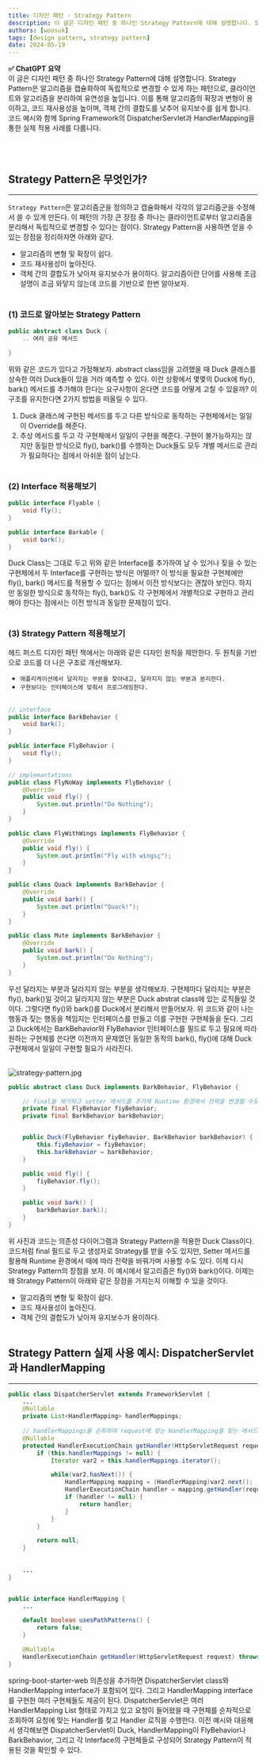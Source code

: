 ```yaml
---
title: 디자인 패턴 - Strategy Pattern
description: 이 글은 디자인 패턴 중 하나인 Strategy Pattern에 대해 설명합니다. Strategy Pattern은 알고리즘을 캡슐화하여 독립적으로 변경할 수 있게 하는 패턴으로, 클라이언트와 알고리즘을 분리하여 유연성을 높입니다. 이를 통해 알고리즘의 확장과 변형이 용이하고, 코드 재사용성을 높이며, 객체 간의 결합도를 낮추어 유지보수를 쉽게 합니다. 코드 예시와 함께 Spring Framework의 DispatcherServlet과 HandlerMapping을 통한 실제 적용 사례를 다룹니다.
authors: [woosuk]
tags: [design pattern, strategy pattern]
date: 2024-05-19
---
```

**:white_check_mark: ChatGPT 요약**    
이 글은 디자인 패턴 중 하나인 Strategy Pattern에 대해 설명합니다. Strategy Pattern은 알고리즘을 캡슐화하여 독립적으로 변경할 수 있게 하는 패턴으로, 클라이언트와 알고리즘을 분리하여 유연성을 높입니다. 이를 통해 알고리즘의 확장과 변형이 용이하고, 코드 재사용성을 높이며, 객체 간의 결합도를 낮추어 유지보수를 쉽게 합니다. 코드 예시와 함께 Spring Framework의 DispatcherServlet과 HandlerMapping을 통한 실제 적용 사례를 다룹니다.
<!-- truncate -->
<br></br>

## Strategy Pattern은 무엇인가?
--- 
`Strategy Pattern`은 알고리즘군을 정의하고 캡슐화해서 각각의 알고리즘군을 수정해서 쓸 수 있게 만든다.
이 패턴의 가장 큰 장점 중 하나는 클라이언트로부터 알고리즘을 분리해서 독립적으로 변경할 수 있다는 점이다.
Strategy Pattern을 사용하면 얻을 수 있는 장점을 정리하자면 아래와 같다.  
- 알고리즘의 변형 및 확장이 쉽다.
- 코드 재사용성이 높아진다.
- 객체 간의 결합도가 낮아져 유지보수가 용이하다.
알고리즘이란 단어를 사용해 조금 설명이 조금 와닿지 않는데 코드를 기반으로 한번 알아보자.
<br></br>  

### (1) 코드로 알아보는 Strategy Pattern
```java
public abstract class Duck {
    .. 여러 공유 메서드

}
```
위와 같은 코드가 있다고 가정해보자. abstract class임을 고려했을 때 Duck 클래스를 상속한 여러 Duck들이 있을 거라 예측할 수 있다. 
이런 상황에서 몇몇의 Duck에 fly(), bark() 메서드를 추가해야 한다는 요구사항이 온다면 코드를 어떻게 고칠 수 있을까? 이 구조를 유지한다면 2가지 방법을 떠올릴 수 있다.
1. Duck 클래스에 구현된 메서드를 두고 다른 방식으로 동작하는 구현체에서는 일일이 Override를 해준다.
2. 추상 메서드를 두고 각 구현체에서 일일이 구현을 해준다.
구현이 불가능하지는 않지만 동일한 방식으로 fly(), bark()를 수행하는 Duck들도 모두 개별 메서드로 관리가 필요하다는 점에서 아쉬운 점이 남는다.
<br></br>

### (2) Interface 적용해보기
```java
public interface Flyable {
    void fly();
}

public interface Barkable {
    void bark();
}
```
Duck Class는 그대로 두고 위와 같은 Interface를 추가하여 날 수 있거나 짖을 수 있는 구현체에서 두 Interface를 구현하는 방식은 어떨까? 
이 방식을 필요한 구현체에만 fly(), bark() 메서드를 적용할 수 있다는 점에서 이전 방식보다는 괜찮아 보인다. 
하지만 동일한 방식으로 동작하는 fly(), bark()도 각 구현체에서 개별적으로 구현하고 관리해야 한다는 점에서는 이전 방식과 동일한 문제점이 있다.
<br></br>

### (3) Strategy Pattern 적용해보기
헤드 퍼스트 디자인 패턴 책에서는 아래와 같은 디자인 원칙을 제안한다. 두 원칙을 기반으로 코드를 더 나은 구조로 개선해보자.
- `애플리케이션에서 달라지는 부분을 찾아내고, 달라지지 않는 부분과 분리한다.`
- `구현보다는 인터페이스에 맞춰서 프로그래밍한다.`
<br></br>

```java
// interface
public interface BarkBehavior {
    void bark();
}

public interface FlyBehavior {
    void fly();
}
```
```java
// implemantations
public class FlyNoWay implements FlyBehavior {
    @Override
    public void fly() {
        System.out.println("Do Nothing");
    }
}

public class FlyWithWings implements FlyBehavior {
    @Override
    public void fly() {
        System.out.println("Fly with wingsç");
    }
}

public class Quack implements BarkBehavior {
    @Override
    public void bark() {
        System.out.println("Quack!");
    }
}

public class Mute implements BarkBehavior {
    @Override
    public void bark() {
        System.out.println("Do Nothing");
    }
}
```
우선 달라지는 부분과 달라지지 않는 부분을 생각해보자. 구현체마다 달라지는 부분은 fly(), bark()일 것이고 달라지지 않는 부분은 Duck abstrat class에 있는 로직들일 것이다. 
그렇다면 fly()와 bark()를 Duck에서 분리해서 만들어보자. 위 코드와 같이 나는 행동과 짖는 행동을 책임지는 인터페이스를 만들고 이를 구현한 구현체들을 둔다. 
그리고 Duck에서는 BarkBehavior와 FlyBehavior 인터페이스를 필드로 두고 필요에 따라 원하는 구현체를 쓴다면 이전까지 문제였던 동일한 동작의 bark(), fly()에 대해 Duck 구현체에서 일일이 구현할 필요가 사라진다.
<br></br>

![strategy-pattern.jpg](img/strategy-pattern.jpg)
```java
public abstract class Duck implements BarkBehavior, FlyBehavior {

    // final을 제거하고 setter 메서드를 추가해 Runtime 환경에서 전략을 변경할 수도 있다.
    private final FlyBehavior fiyBehavior;
    private final BarkBehavior barkBehavior;


    public Duck(FlyBehavior fiyBehavior, BarkBehavior barkBehavior) {
        this.fiyBehavior = fiyBehavior;
        this.barkBehavior = barkBehavior;
    }

    public void fly() {
        fiyBehavior.fly();
    }

    public void bark() {
        barkBehavior.bark();
    }
}
```
위 사진과 코드는 의존성 다이어그램과 Strategy Pattern을 적용한 Duck Class이다.
코드처럼 final 필드로 두고 생성자로 Strategy를 받을 수도 있지만, Setter 메서드를 활용해 Runtime 환경에서 때에 따라 전략을 바꿔가며 사용할 수도 있다.
이제 다시 Strategy Pattern의 장점을 보자. 이 예시에서 알고리즘은 fly()와 bark()이다. 이제는 왜 Strategy Pattern이 아래와 같은 장점을 가지는지 이해할 수 있을 것이다.
- 알고리즘의 변형 및 확장이 쉽다.
- 코드 재사용성이 높아진다.
- 객체 간의 결합도가 낮아져 유지보수가 용이하다.
<br></br>


## Strategy Pattern 실제 사용 예시: DispatcherServlet과 HandlerMapping
---
```java
public class DispatcherServlet extends FrameworkServlet {
    ...
    @Nullable
    private List<HandlerMapping> handlerMappings;
    
    // handlerMappings를 순회하며 request에 맞는 HandlerMapping을 찾는 메서드
    @Nullable
    protected HandlerExecutionChain getHandler(HttpServletRequest request) throws Exception {
        if (this.handlerMappings != null) {
            Iterator var2 = this.handlerMappings.iterator();

            while(var2.hasNext()) {
                HandlerMapping mapping = (HandlerMapping)var2.next();
                HandlerExecutionChain handler = mapping.getHandler(request);
                if (handler != null) {
                    return handler;
                }
            }
        }

        return null;
    }
    
    
    ...
}


public interface HandlerMapping {
    ...

    default boolean usesPathPatterns() {
        return false;
    }

    @Nullable
    HandlerExecutionChain getHandler(HttpServletRequest request) throws Exception;
}
```
spring-boot-starter-web 의존성을 추가하면 DispatcherServlet class와 HandlerMapping interface가 포함되어 있다. 
그리고 HandlerMapping interface를 구현한 여러 구현체들도 제공이 된다. 
DispatcherServlet은 여러 HandlerMapping List 형태로 가지고 있고 요청이 들어왔을 때 구현체를 순차적으로 조회하여 요청에 맞는 Handler를 찾고 Handler 로직을 수행한다. 
이전 예시와 대응해서 생각해보면 DispatcherServlet이 Duck, HandlerMapping이 FlyBehavior나 BarkBehavior, 그리고 각 Interface의 구현체들로 구성되어 Strategy Pattern이 적용된 것을 확인할 수 있다.
